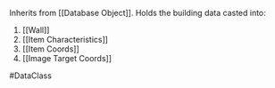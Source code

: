 Inherits from [[Database Object]].
Holds the building data casted into:
1) [[Wall]]
2) [[Item Characteristics]]
3) [[Item Coords]]
4) [[Image Target Coords]]

#DataClass